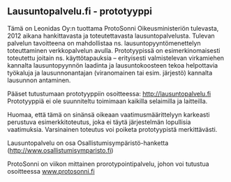 ## Lausuntopalvelu.fi - prototyyppi

Tämä on Leonidas Oy:n tuottama ProtoSonni Oikeusministeriön tulevasta, 2012 aikana hankittavasta ja toteutettavasta lausuntopalvelusta. Tulevan palvelun tavoitteena on mahdollistaa ns. lausuntopyyntömenettelyn toteuttaminen verkkopalvelun avulla. Prototyypissä on esimerkinomaisesti toteutettu joitain ns. käyttötapauksia – erityisesti valmistelevan virkamiehen kannalta lausuntopyynnön laadinta ja lausuntokoosteen tekoa helpottavia työkaluja ja lausunnonantajan (viranomainen tai esim. järjestö) kannalta lausunnon antaminen.

Pääset tutustumaan prototyyppiin osoitteessa: http://lausuntopalvelu.fi
Prototyyppiä ei ole suunniteltu toimimaan kaikilla selaimilla ja laitteilla.

Huomaa, että tämä on sinänsä oikeaan vaatimusmäärittelyyn karkeasti perustuva esimerkkitoteutus, joka ei täytä järjestelmän lopullisia vaatimuksia. Varsinainen toteutus voi poiketa prototyypistä merkittävästi.

Lausuntopalvelu on osa Osallistumisympäristö-hanketta (http://www.osallistumisymparisto.fi)

ProtoSonni on viikon mittainen prorotypointipalvelu, johon voi tutustua osoitteessa www.protosonni.fi
